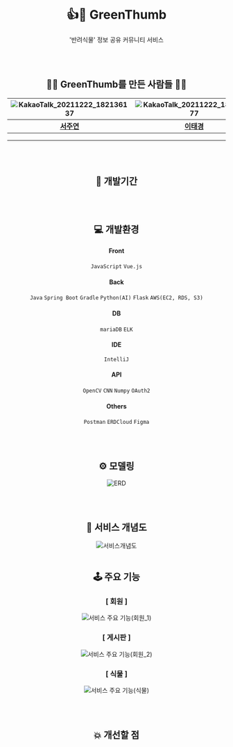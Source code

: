 <div align="center">

<!-- # playdata-greenthumb -->

<!-- ![Geen-horz](https://user-images.githubusercontent.com/87889860/146342210-005e9db4-9ffd-472e-a606-f72c2fb87680.png) -->

# 👍🌱 GreenThumb

<!-- ### 1.주제 설명 -->
'반려식물' 정보 공유 커뮤니티 서비스

<!-- ### 2. 주제 이유 -->
<!-- `COVID-19(사회적 거리두기)`로 인해 집에서 시간을 보내게 되면서 홈가드닝을 하는 인구가 늘고 있습니다. -->
<!-- 흙과 식물을 만지는데 집중하면서 명상적 효과를 얻고, 자연과의 교감을 통해 뇌에 `세토로닌(행복 호르몬)`을 분비 시켜 불안과 우울함을 덜 수 있습니다. -->
<!-- 실제로 인터넷 오픈마켓에서 꽃 화분 판매량은 전년 동기 대비 40% 증가하는 등 `홈가드닝 시장`은 갈수록 커지고 있습니다. -->
<!-- 이러한 흐름에 맞춰 `식물 커뮤니티 웹 서비스`를 만들게 되었습니다. -->

<!-- ### 3. 주제 대상 -->
<!--  - 직접 키우는 유저: 식물을 처음 기르는 초보, 기르고 있으나 잘 죽이는 사람, 노하우를 전수 하고 싶은 고수 등 -->
<!--  - 직접 키우지 않는 유저: 식물에 관한 정보를 얻거나, 앞으로 식물을 기를 수 있도록 유도함 -->
<!--  - 시장활동을 하려는 유저: 식물이나 물품을 무료 나눔, 식물에 관한 공동구매 진행, 희귀품종 등을 직거래 -->

<br><br>
## 👩‍💻 GreenThumb를 만든 사람들 👨‍💻

|![KakaoTalk_20211222_182136137](https://user-images.githubusercontent.com/85170623/147073248-ac35db7c-bc66-42db-838d-97ce170acf15.png)|![KakaoTalk_20211222_184537177](https://user-images.githubusercontent.com/85170623/147072959-24bf07d0-24d6-4785-b1af-5646c3223a6e.png)|![KakaoTalk_20211222_180456286](https://user-images.githubusercontent.com/85170623/147072823-c1fbed53-4662-4bf5-baab-7f671e1d9e16.png)|![KakaoTalk_20211222_180943652](https://user-images.githubusercontent.com/85170623/147072850-84d4b5b8-9094-41dc-845e-65da7f9e004e.png)|![KakaoTalk_20211222_190900303](https://user-images.githubusercontent.com/87889860/147078979-ff24a127-ffa2-4b02-bc3d-85d9ec346d1d.png)|![KakaoTalk_20211222_183945855](https://user-images.githubusercontent.com/85170623/147072930-cac387df-8066-4bb4-aba5-cadde51e04b4.png)|
|:---:|:---:|:---:|:---:|:---:|:---:|
|[**서주연**](https://github.com/do-oni)|[**이태경**](https://github.com/gaetaegoo)|[**정은진**](https://github.com/bingbong-party)|[**최해림**](https://github.com/choihaerim)|[**박서은**](https://github.com/westsi1ver)|[**유영훈**](https://github.com/yyhhha)|

---
<br><br>
## 📅 개발기간
<br><br>
## 💻 개발환경
  
#### Front
`JavaScript` `Vue.js`

#### Back
`Java` `Spring Boot` `Gradle`
`Python(AI)` `Flask`
`AWS(EC2, RDS, S3)`

#### DB
`mariaDB` `ELK`

#### IDE
`IntelliJ`

#### API
`OpenCV` `CNN` `Numpy` `OAuth2`

#### Others
`Postman` `ERDCloud` `Figma`

<br><br>
## ⚙ 모델링 

![ERD](https://user-images.githubusercontent.com/87889860/147172480-11f49a2f-2f7a-4198-8b05-8a9a4f6f2b3c.PNG)

<br><br>
## 🔗 서비스 개념도

![서비스개념도](https://user-images.githubusercontent.com/87889860/146329828-cb917d8f-c387-4cbf-addb-9cbe51bed74f.png)
<br><br>
## 🕹 주요 기능

### [ 회원 ]

![서비스 주요 기능(회원_1)](https://user-images.githubusercontent.com/87889860/146329106-e3d9036b-6c2a-48ea-ade6-b2ccf5bbfb61.png)


### [ 게시판 ]

![서비스 주요 기능(회원_2)](https://user-images.githubusercontent.com/87889860/146336632-784bc2e9-b165-4696-b59d-98bb45c24973.png)



### [ 식물 ]

![서비스 주요 기능(식물)](https://user-images.githubusercontent.com/87889860/146336754-63058146-390b-4923-90dd-ffc892bc1c11.png)

<br><br>
## 💥 개선할 점

</div>

